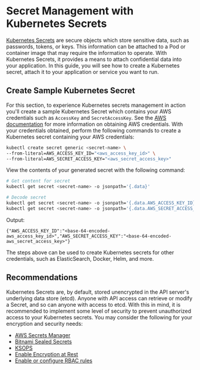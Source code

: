 # Secret Management with Kubernetes Secrets
[Kubernetes Secrets](https://kubernetes.io/docs/concepts/configuration/secret/) are secure objects which store sensitive data, such as passwords, tokens, or keys. This information can be attached to a Pod or container image that may require the information to operate. With Kubernetes Secrets, it provides a means to attach confidential data into your application.
In this guide, you will see how to create a Kubernetes secret, attach it to your application or service you want to run.
## Create Sample Kubernetes Secret
For this section, to experience Kubernetes secrets management in action you'll create a sample Kubernetes Secret which contains your AWS credentials such as `AccessKey` and `SecretAccessKey`. See the [AWS documentation](https://docs.aws.amazon.com/sdk-for-javascript/v2/developer-guide/getting-your-credentials.html) for more information on obtaining AWS credentials.
With your credentials obtained, perform the following commands to create a Kubernetes secret containing your AWS credentials:
```bash
kubectl create secret generic <secret-name> \ 
--from-literal=AWS_ACCESS_KEY_ID="<aws_access_key_id>" \ 
--from-literal=AWS_SECRET_ACCESS_KEY="<aws_secret_access_key>"
```
View the contents of your generated secret with the following command:
```bash
# Get content for secret
kubectl get secret <secret-name> -o jsonpath='{.data}'

# Decode secret
kubectl get secret <secret-name> -o jsonpath='{.data.AWS_ACCESS_KEY_ID}' | base64 --decode
kubectl get secret <secret-name> -o jsonpath='{.data.AWS_SECRET_ACCESS_KEY}' | base64 --decode
```
Output:
```
{"AWS_ACCESS_KEY_ID":"<base-64-encoded-aws_access_key_id>","AWS_SECRET_ACCESS_KEY":"<base-64-encoded-aws_secret_access_key>"}
```
The steps above can be used to create Kubernetes secrets for other credentials, such as ElasticSearch, Docker, Helm, and more.
## Recommendations
Kubernetes Secrets are, by default, stored unencrypted in the API server's underlying data store (etcd). Anyone with API access can retrieve or modify a Secret, and so can anyone with access to etcd. With this in mind, it is recommended to implement some level of security to prevent unauthorized access to your Kubernetes secrets. 
You may consider the following for your encryption and security needs:

- [AWS Secrets Manager](https://aws.amazon.com/secrets-manager/getting-started/)
- [Bitnami Sealed Secrets](https://www.youtube.com/watch?v=xd2QoV6GJlc&ab_channel=DevOpsToolkit)
- [KSOPS](https://blog.oddbit.com/post/2021-03-09-getting-started-with-ksops/)
- [Enable Encryption at Rest](https://kubernetes.io/docs/tasks/administer-cluster/encrypt-data/)
- [Enable or configure RBAC rules](https://kubernetes.io/docs/reference/access-authn-authz/authorization/)
